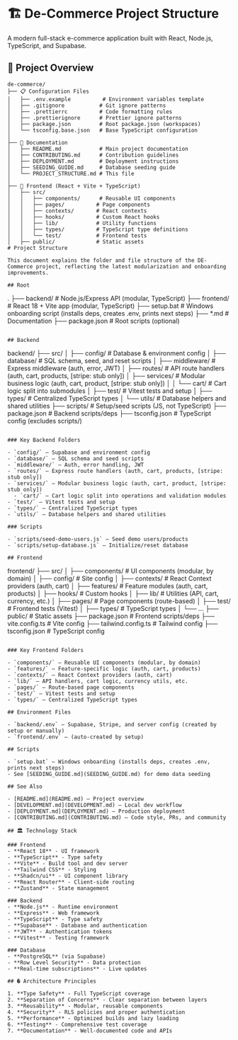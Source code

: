 # 🏗️ De-Commerce Project Structure

A modern full-stack e-commerce application built with React, Node.js, TypeScript, and Supabase.

## 📁 Project Overview

```
de-commerce/
├── 📋 Configuration Files
│   ├── .env.example          # Environment variables template
│   ├── .gitignore           # Git ignore patterns
│   ├── .prettierrc          # Code formatting rules
│   ├── .prettierignore      # Prettier ignore patterns
│   ├── package.json         # Root package.json (workspaces)
│   └── tsconfig.base.json   # Base TypeScript configuration
│
├── 📖 Documentation
│   ├── README.md            # Main project documentation
│   ├── CONTRIBUTING.md      # Contribution guidelines
│   ├── DEPLOYMENT.md        # Deployment instructions
│   ├── SEEDING_GUIDE.md     # Database seeding guide
│   └── PROJECT_STRUCTURE.md # This file
│
├── 🎨 Frontend (React + Vite + TypeScript)
│   ├── src/
│   │   ├── components/      # Reusable UI components
│   │   ├── pages/          # Page components
│   │   ├── contexts/       # React contexts
│   │   ├── hooks/          # Custom React hooks
│   │   ├── lib/            # Utility functions
│   │   ├── types/          # TypeScript type definitions
│   │   └── test/           # Frontend tests
│   ├── public/             # Static assets
# Project Structure

This document explains the folder and file structure of the DE-Commerce project, reflecting the latest modularization and onboarding improvements.

## Root

```
.
├── backend/      # Node.js/Express API (modular, TypeScript)
├── frontend/     # React 18 + Vite app (modular, TypeScript)
├── setup.bat     # Windows onboarding script (installs deps, creates .env, prints next steps)
├── *.md          # Documentation
├── package.json  # Root scripts (optional)
```

## Backend

```
backend/
├── src/
│   ├── config/         # Database & environment config
│   ├── database/       # SQL schema, seed, and reset scripts
│   ├── middleware/     # Express middleware (auth, error, JWT)
│   ├── routes/         # API route handlers (auth, cart, products, [stripe: stub only])
│   ├── services/       # Modular business logic (auth, cart, product, [stripe: stub only])
│   │   └── cart/       # Cart logic split into submodules
│   ├── test/           # Vitest tests and setup
│   ├── types/          # Centralized TypeScript types
│   └── utils/          # Database helpers and shared utilities
├── scripts/            # Setup/seed scripts (JS, not TypeScript)
├── package.json        # Backend scripts/deps
├── tsconfig.json       # TypeScript config (excludes scripts/)
```

### Key Backend Folders

- `config/` — Supabase and environment config
- `database/` — SQL schema and seed scripts
- `middleware/` — Auth, error handling, JWT
- `routes/` — Express route handlers (auth, cart, products, [stripe: stub only])
- `services/` — Modular business logic (auth, cart, product, [stripe: stub only])
  - `cart/` — Cart logic split into operations and validation modules
- `test/` — Vitest tests and setup
- `types/` — Centralized TypeScript types
- `utils/` — Database helpers and shared utilities

### Scripts

- `scripts/seed-demo-users.js` — Seed demo users/products
- `scripts/setup-database.js` — Initialize/reset database

## Frontend

```
frontend/
├── src/
│   ├── components/     # UI components (modular, by domain)
│   ├── config/         # Site config
│   ├── contexts/       # React Context providers (auth, cart)
│   ├── features/       # Feature modules (auth, cart, products)
│   ├── hooks/          # Custom hooks
│   ├── lib/            # Utilities (API, cart, currency, etc.)
│   ├── pages/          # Page components (route-based)
│   ├── test/           # Frontend tests (Vitest)
│   ├── types/          # TypeScript types
│   └── ...
├── public/             # Static assets
├── package.json        # Frontend scripts/deps
├── vite.config.ts      # Vite config
├── tailwind.config.ts  # Tailwind config
├── tsconfig.json       # TypeScript config
```

### Key Frontend Folders

- `components/` — Reusable UI components (modular, by domain)
- `features/` — Feature-specific logic (auth, cart, products)
- `contexts/` — React Context providers (auth, cart)
- `lib/` — API handlers, cart logic, currency utils, etc.
- `pages/` — Route-based page components
- `test/` — Vitest tests and setup
- `types/` — Centralized TypeScript types

## Environment Files

- `backend/.env` — Supabase, Stripe, and server config (created by setup or manually)
- `frontend/.env` — (auto-created by setup)

## Scripts

- `setup.bat` — Windows onboarding (installs deps, creates .env, prints next steps)
- See [SEEDING_GUIDE.md](SEEDING_GUIDE.md) for demo data seeding

## See Also

- [README.md](README.md) — Project overview
- [DEVELOPMENT.md](DEVELOPMENT.md) — Local dev workflow
- [DEPLOYMENT.md](DEPLOYMENT.md) — Production deployment
- [CONTRIBUTING.md](CONTRIBUTING.md) — Code style, PRs, and community

## 🏛️ Technology Stack

### Frontend
- **React 18** - UI framework
- **TypeScript** - Type safety
- **Vite** - Build tool and dev server
- **Tailwind CSS** - Styling
- **Shadcn/ui** - UI component library
- **React Router** - Client-side routing
- **Zustand** - State management

### Backend
- **Node.js** - Runtime environment
- **Express** - Web framework
- **TypeScript** - Type safety
- **Supabase** - Database and authentication
- **JWT** - Authentication tokens
- **Vitest** - Testing framework

### Database
- **PostgreSQL** (via Supabase)
- **Row Level Security** - Data protection
- **Real-time subscriptions** - Live updates

## �️ Architecture Principles

1. **Type Safety** - Full TypeScript coverage
2. **Separation of Concerns** - Clear separation between layers
3. **Reusability** - Modular, reusable components
4. **Security** - RLS policies and proper authentication
5. **Performance** - Optimized builds and lazy loading
6. **Testing** - Comprehensive test coverage
7. **Documentation** - Well-documented code and APIs
